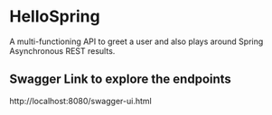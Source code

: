 # HelloSpring
A multi-functioning API to greet a user and also plays around Spring Asynchronous REST results.

## Swagger Link to explore the endpoints

http://localhost:8080/swagger-ui.html


